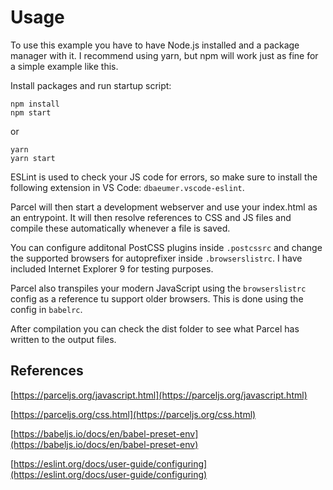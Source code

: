 # Usage

To use this example you have to have Node.js installed and a package manager with it. I recommend using yarn, but npm will work just as fine for a simple example like this.

Install packages and run startup script:

```
npm install
npm start
```

or

```
yarn
yarn start
```

ESLint is used to check your JS code for errors, so make sure to install the following extension in VS Code: `dbaeumer.vscode-eslint`.

Parcel will then start a development webserver and use your index.html as an entrypoint. It will then resolve references to CSS and JS files and compile these automatically whenever a file is saved.

You can configure additonal PostCSS plugins inside `.postcssrc` and change the supported browsers for autoprefixer inside `.browserslistrc`. I have included Internet Explorer 9 for testing purposes.

Parcel also transpiles your modern JavaScript using the `browserslistrc` config as a reference tu support older browsers. This is done using the config in `babelrc`.

After compilation you can check the dist folder to see what Parcel has written to the output files.

## References

[https://parceljs.org/javascript.html](https://parceljs.org/javascript.html)

[https://parceljs.org/css.html](https://parceljs.org/css.html)

[https://babeljs.io/docs/en/babel-preset-env](https://babeljs.io/docs/en/babel-preset-env)

[https://eslint.org/docs/user-guide/configuring](https://eslint.org/docs/user-guide/configuring)
